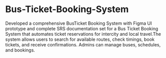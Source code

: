 # Bus-Ticket-Booking-System
Developed a comprehensive BusTicket Booking System with Figma UI prototype and complete SRS documentation set for a Bus Ticket Booking System that automates ticket reservations for intercity and local travel.The system allows users to search for available routes, check timings, book tickets, and receive confirmations. Admins can manage buses, schedules, and bookings.
